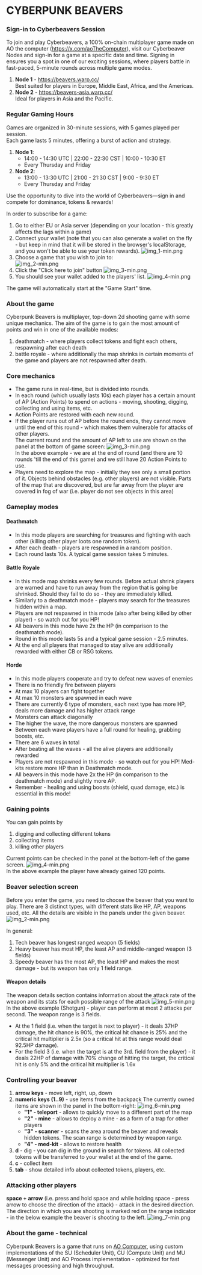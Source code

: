 # CYBERPUNK BEAVERS

### Sign-in to Cyberbeavers Session

To join and play Cyberbeavers, a 100% on-chain multiplayer game made on AO the computer (https://x.com/aoTheComputer),
visit our Cyberbeaver Nodes and sign-in for a game at a specific date and time.
Signing in ensures you a spot in one of our exciting sessions, where players battle in fast-paced, 5-minute rounds across multiple game modes.

1. **Node 1** - https://beavers.warp.cc/  
   Best suited for players in Europe, Middle East, Africa, and the Americas.
2. **Node 2** - https://beavers-asia.warp.cc/  
   Ideal for players in Asia and the Pacific.

### Regular Gaming Hours

Games are organized in 30-minute sessions, with 5 games played per session.  
Each game lasts 5 minutes, offering a burst of action and strategy.

1. **Node 1**:
   - 14:00 - 14:30 UTC | 22:00 - 22:30 CST | 10:00 - 10:30 ET
   - Every Thursday and Friday
2. **Node 2**:
   - 13:00 - 13:30 UTC | 21:00 - 21:30 CST | 9:00 - 9:30 ET
   - Every Thursday and Friday

Use the opportunity to dive into the world of Cyberbeavers—sign in and compete for dominance, tokens & rewards!

In order to subscribe for a game:

1. Go to either EU or Asia server (depending on your location - this greatly affects the lags within a game)
2. Connect your wallet (note that you can also generate a wallet on the fly - but keep in mind that it will be
   stored in the browser's localStorage, and you won't be able to use your token rewards).
   ![img_1-min.png](public/assets/manual/img_8-min.png)
3. Choose a game that you wish to join to:  
   ![img_2-min.png](public/assets/manual/img_9-min.png)
4. Click the "Click here to join" button
   ![img_3-min.png](public/assets/manual/img_10-min.png)
5. You should see your wallet added to the players' list.
   ![img_4-min.png](public/assets/manual/img_11-min.png)

The game will automatically start at the "Game Start" time.

### About the game

Cyberpunk Beavers is multiplayer, top-down 2d shooting game with some unique mechanics.
The aim of the game is to gain the most amount of points and win in one of the available modes:

1. deathmatch - where players collect tokens and fight each others, respawning after each death
2. battle royale - where additionally the map shrinks in certain moments of the game and players are not
   respawned after death.

### Core mechanics

- The game runs in real-time, but is divided into rounds.
- In each round (which usually lasts 10s) each player has a certain amount of AP (Action Points)
  to spend on actions - moving, shooting, digging, collecting and using items, etc.
- Action Points are restored with each new round.
- If the player runs out of AP before the round ends, they
  cannot move until the end of this round - which makes them vulnerable for attacks of other players.  
  The current round and the amount of AP left to use are shown on the panel at the bottom of
  game screen:
  ![img_3-min.png](public/assets/manual/img_3-min.png)  
  In the above example - we are at the end of round (and there are 10 rounds 'till the end of this game) and we still have 20 Action Points to use.
- Players need to explore the map - initially they see only a small portion of it. Objects behind obstacles (e.g. other players) are not visible.
  Parts of the map that are discovered, but are far away from the player are covered in fog of war (i.e. player do not see objects in this area)

### Gameplay modes

#### Deathmatch

- In this mode players are searching for treasures and fighting with each other (killing other player loots one random token).
- After each death - players are respawned in a random position.
- Each round lasts 10s. A typical game session takes 5 minutes.

#### Battle Royale

- In this mode map shrinks every few rounds. Before actual shrink players are warned and have to run away from
  the region that is going be shrinked. Should they fail to do so - they are immediately killed.
- Similarly to a deathmatch mode - players may search for the treasures hidden within a map.
- Players are not respawned in this mode (also after being killed by other player) - so watch out for you HP!
- All beavers in this mode have 2x the HP (in comparison to the deathmatch mode).
- Round in this mode lasts 5s and a typical game session - 2.5 minutes.
- At the end all players that managed to stay alive are additionally rewarded with either CB or RSG tokens.

#### Horde

- In this mode players cooperate and try to defeat new waves of enemies
- There is no friendly fire between players
- At max 10 players can fight together
- At max 10 monsters are spawned in each wave
- There are currently 6 type of monsters, each next type has more HP, deals more damage and has higher attack range
- Monsters can attack diagonally
- The higher the wave, the more dangerous monsters are spawned
- Between each wave players have a full round for healing, grabbing boosts, etc.
- There are 6 waves in total
- After beating all the waves - all the alive players are additionally rewarded
- Players are not respawned in this mode - so watch out for you HP! Med-kits restore more HP than in Deathmatch mode.
- All beavers in this mode have 2x the HP (in comparison to the deathmatch mode) and slightly more AP.
- Remember - healing and using boosts (shield, quad damage, etc.) is essential in this mode!

### Gaining points

You can gain points by

1. digging and collecting different tokens
2. collecting items
3. killing other players

Current points can be checked in the panel at the bottom-left of the game screen.
![img_4-min.png](public/assets/manual/img_4-min.png)  
In the above example the player have already gained 120 points.

### Beaver selection screen

Before you enter the game, you need to choose the beaver that you want to play. There are 3 distinct types, with
different stats like HP, AP, weapons used, etc. All the details are visible in the panels under the given beaver.
![img_2-min.png](public/assets/manual/img_2-min.png)

In general:

1. Tech beaver has longest ranged weapon (5 fields)
2. Heavy beaver has most HP, the least AP and middle-ranged weapon (3 fields)
3. Speedy beaver has the most AP, the least HP and makes the most damage - but its weapon has only 1 field range.

#### Weapon details

The weapon details section contains information about the attack rate of the weapon and its stats for each possible range of the attack
![img_5-min.png](public/assets/manual/img_5-min.png)  
In the above example (Shotgun) - player can perform at most 2 attacks per second. The weapon range is 3 fields.

- At the 1 field (i.e. when the target is next to player) - it deals 37HP damage, the hit chance is 90%, the critical hit chance
  is 25% and the critical hit multiplier is 2.5x (so a critical hit at this range would deal 92.5HP damage).
- For the field 3 (i.e. when the target is at the 3rd. field from the player) - it deals 22HP of damage with 70% change of hitting the target,
  the critical hit is only 5% and the critical hit multiplier is 1.6x

### Controlling your beaver

1. **arrow keys** - move left, right, up, down
2. **numeric keys (1..9)** - use items from the backpack
   The currently owned items are shown in the panel in the bottom-right:
   ![img_6-min.png](public/assets/manual/img_6-min.png)
   - **"1" - teleport** - allows to quickly move to a different part of the map
   - **"2" - mine** - allows to deploy a mine - as a form of a trap for other players
   - **"3" - scanner** - scans the area around the beaver and reveals hidden tokens. The scan range is determined by weapon range.
   - **"4" - med-kit** - allows to restore health
3. **d** - dig - you can dig in the ground in search for tokens. All collected tokens will be transferred to your wallet at the end of the game.
4. **c** - collect item
5. **tab** - show detailed info about collected tokens, players, etc.

### Attacking other players

**space + arrow** (i.e. press and hold space and while holding space - press arrow to choose the direction of the attack) - attack in the desired direction.  
The direction in which you are shooting is marked red on the range indicator - in the below example the beaver is shooting to the left.
![img_7-min.png](public/assets/manual/img_7-min.png)

### About the game - technical

Cyberpunk Beavers is a game that runs on [AO Computer](https://ao.arweave.dev/), using custom implementations
of the SU (Scheduler Unit), CU (Compute Unit) and MU (Messenger Unit) and AO Process implementation - optimized
for fast messages processing and high throughput.
